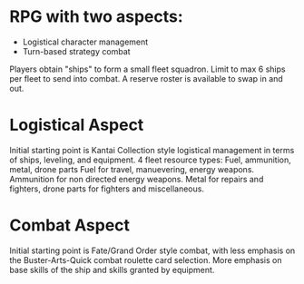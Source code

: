 # RPG with two aspects:

- Logistical character management
- Turn-based strategy combat

Players obtain "ships" to form a small fleet squadron. Limit to max 6 ships per fleet to send into combat. A reserve roster is available to swap in and out.

# Logistical Aspect

Initial starting point is Kantai Collection style logistical management in terms of ships, leveling, and equipment.
4 fleet resource types: Fuel, ammunition, metal, drone parts
Fuel for travel, manuevering, energy weapons. Ammunition for non directed energy weapons. Metal for repairs and fighters, drone parts for fighters and miscellaneous.

# Combat Aspect

Initial starting point is Fate/Grand Order style combat, with less emphasis on the Buster-Arts-Quick combat roulette card selection.
More emphasis on base skills of the ship and skills granted by equipment.
